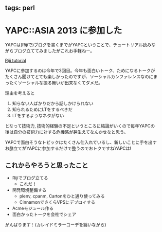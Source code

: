 tags: perl
---
# YAPC::ASIA 2013 に参加した

YAPCは(Rijiで)ブログを書くまでがYAPCということで、チュートリアル読みながらブログ立ててみましたがこれお手軽ねー。

[Riji tutorial](http://songmu.github.io/p5-Riji/blog/)

YAPCに参加するのは今年で3回目。今年も面白いトーク、ためになるトークがたくさん聞けてとても楽しかったのですが、ソーシャルカンファレンスなのにまったくソーシャルな振る舞いが出来なくてダメだ。

理由を考えると

1. 知らない人ばかりだから話しかけられない
2. 知られるためにLTをするべきだ
3. LTをするようなネタがない

となって技術力, 技術的経験の不足というところに結論がいくので毎年YAPCの後は自分の技術力に対する危機感が芽生えてなんかせなと思う。

YAPCで面白そうなトピックはたくさん仕入れているし、新しいことに手を出すお膳立てがYAPCに参加するだけで整うのでおトクですねYAPCは!

## これからやろうと思ったこと

- Rijiでブログ立てる
    - これだ！
- 開発環境整備する
    - plenv, cpanm, Cartonをひと通り使ってみる
    - CinnamonでさくらVPSにデプロイする
- Acmeモジュール作る
- 面白かったトークを会社でシェア

がんばります！(カレイドミラーコーデを纏いながら)

